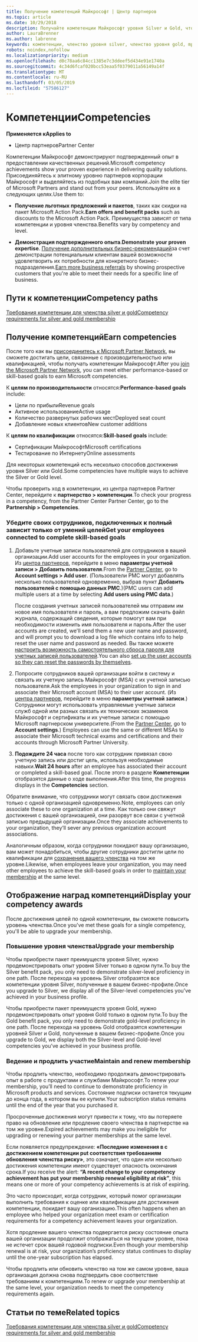 ```yaml
---
title: Получение компетенций Майкрософт | Центр партнеров
ms.topic: article
ms.date: 10/29/2018
description: Получайте компетенции Майкрософт уровня Silver и Gold, чтобы продемонстрировать свой подтвержденный опыт в предоставлении качественных решений в специализированной зоне бизнеса
author: LauraBrenner
ms.author: labrenne
keywords: компетенции, членство уровня silver, членство уровня gold, mpn, MAPS, опыт, преимущества, показатели производительности, целевые навыки
robots: noindex,nofollow
ms.localizationpriority: medium
ms.openlocfilehash: d0c78aa6c84cc1385e7c3ddeef5d434e91e1740a
ms.sourcegitcommit: 4c34d6fcaf020bcc53eaa5f0379011a56149a14f
ms.translationtype: MT
ms.contentlocale: ru-RU
ms.lasthandoff: 03/05/2019
ms.locfileid: "57586127"
---
```

<!--
•   FWLink https://go.microsoft.com/fwlink/?linkid=851080 : top of page
•   FWLink https://go.microsoft.com/fwlink/?linkid=851281: top of page (duplicate)
•   FWLink https://go.microsoft.com/fwlink/?linkid=851079: Competencies (#attainment_paths)
•   FWLink https://go.microsoft.com/fwlink/?linkid=851081: Maintain and renew membership (#maintain_membership)
•   FWLink https://go.microsoft.com/fwlink/?linkid=851082: Get your employees connected to complete skill-based goals (#associating_achievements)
•   FWLink https://go.microsoft.com/fwlink/?linkid=851083 : Achievement overrides (#achievement_override)
•   FWLink: https://go.microsoft.com/fwlink/?linkid=851236: UI link, goes to the place where you import new users. Temporarily points to the Partner Center homepage.
•   FWLink: https://go.microsoft.com/fwlink/?linkid=851607 :Will go to the docs page for Silver/Gold competency achievements. Currently goes to https://partnercenter.microsoft.com/partner/cloud-solution-provider 

 -->

# <a name="competencies"></a><span data-ttu-id="36d61-104">Компетенции</span><span class="sxs-lookup"><span data-stu-id="36d61-104">Competencies</span></span>

<span data-ttu-id="36d61-105">**Применяется к**</span><span class="sxs-lookup"><span data-stu-id="36d61-105">**Applies to**</span></span>
-  <span data-ttu-id="36d61-106">Центр партнеров</span><span class="sxs-lookup"><span data-stu-id="36d61-106">Partner Center</span></span>

<span data-ttu-id="36d61-107">Компетенции Майкрософт демонстрируют подтвержденный опыт в предоставлении качественных решений.</span><span class="sxs-lookup"><span data-stu-id="36d61-107">Microsoft competency achievements show your proven experience in delivering quality solutions.</span></span> <span data-ttu-id="36d61-108">Присоединяйтесь к элитному уровню партнеров корпорации Майкрософт и выделяйтесь из подобных вам компаний.</span><span class="sxs-lookup"><span data-stu-id="36d61-108">Join the elite tier of Microsoft Partners and stand out from your peers.</span></span> <span data-ttu-id="36d61-109">Используйте их в следующих целях.</span><span class="sxs-lookup"><span data-stu-id="36d61-109">Use them to:</span></span> 

*  <span data-ttu-id="36d61-110">**Получение льготных предложений и пакетов**, таких как скидки на пакет Microsoft Action Pack.</span><span class="sxs-lookup"><span data-stu-id="36d61-110">**Earn offers and benefit packs** such as discounts to the Microsoft Action Pack.</span></span> <span data-ttu-id="36d61-111">Преимущества зависят от типа компетенции и уровня членства.</span><span class="sxs-lookup"><span data-stu-id="36d61-111">Benefits vary by competency and level.</span></span> 

*  <span data-ttu-id="36d61-112">**Демонстрация подтвержденного опыта**.</span><span class="sxs-lookup"><span data-stu-id="36d61-112">**Demonstrate your proven expertise**.</span></span> <span data-ttu-id="36d61-113">[Получение дополнительных бизнес-рекомендаций](referrals.md)за счет демонстрации потенциальным клиентам вашей возможности удовлетворить их потребности для конкретного бизнес-подразделения.</span><span class="sxs-lookup"><span data-stu-id="36d61-113">[Earn more business referrals](referrals.md) by showing prospective customers that you're able to meet their needs for a specific line of business.</span></span>

## <a href="" id="attainment_paths"></a> <span data-ttu-id="36d61-114">Пути к компетенции</span><span class="sxs-lookup"><span data-stu-id="36d61-114">Competency paths</span></span>

[<span data-ttu-id="36d61-115">Требования компетенции для членства silver и gold</span><span class="sxs-lookup"><span data-stu-id="36d61-115">Competency requirements for silver and gold membership</span></span>](learn-about-competencies.md)

## <a name="earn-competencies"></a><span data-ttu-id="36d61-116">Получение компетенций</span><span class="sxs-lookup"><span data-stu-id="36d61-116">Earn competencies</span></span>

<span data-ttu-id="36d61-117">После того как вы [присоединитесь к Microsoft Partner Network](mpn-overview.md), вы сможете достигать цели, связанные с производительностью или квалификацией, чтобы получать компетенции Майкрософт.</span><span class="sxs-lookup"><span data-stu-id="36d61-117">After you [join the Microsoft Partner Network](mpn-overview.md), you can meet either performance-based or skill-based goals to earn Microsoft competencies.</span></span> 

<span data-ttu-id="36d61-118">К **целям по производительности** относятся:</span><span class="sxs-lookup"><span data-stu-id="36d61-118">**Performance-based goals** include:</span></span> 
* <span data-ttu-id="36d61-119">Цели по прибыли</span><span class="sxs-lookup"><span data-stu-id="36d61-119">Revenue goals</span></span>
* <span data-ttu-id="36d61-120">Активное использование</span><span class="sxs-lookup"><span data-stu-id="36d61-120">Active usage</span></span>
* <span data-ttu-id="36d61-121">Количество развернутых рабочих мест</span><span class="sxs-lookup"><span data-stu-id="36d61-121">Deployed seat count</span></span>
* <span data-ttu-id="36d61-122">Добавление новых клиентов</span><span class="sxs-lookup"><span data-stu-id="36d61-122">New customer additions</span></span>

<span data-ttu-id="36d61-123">К **целям по квалификации** относятся:</span><span class="sxs-lookup"><span data-stu-id="36d61-123">**Skill-based goals** include:</span></span> 
* <span data-ttu-id="36d61-124">Сертификации Майкрософт</span><span class="sxs-lookup"><span data-stu-id="36d61-124">Microsoft certifications</span></span>
* <span data-ttu-id="36d61-125">Тестирование по Интернету</span><span class="sxs-lookup"><span data-stu-id="36d61-125">Online assessments</span></span> 

<span data-ttu-id="36d61-126">Для некоторых компетенций есть несколько способов достижения уровня Silver или Gold.</span><span class="sxs-lookup"><span data-stu-id="36d61-126">Some competencies have multiple ways to achieve the Silver or Gold level.</span></span>

<span data-ttu-id="36d61-127">Чтобы проверить ход в компетенции, из центра партнеров Partner Center, перейдите к **партнерство > компетенции**.</span><span class="sxs-lookup"><span data-stu-id="36d61-127">To check your progress in a competency, from the Partner Center Partner Center, go to the **Partnership > Competencies**.</span></span> 

### <a href="" id="associating_achievements"></a><span data-ttu-id="36d61-128">Убедите своих сотрудников, подключенных к полный зависит только от умений целей</span><span class="sxs-lookup"><span data-stu-id="36d61-128">Get your employees connected to complete skill-based goals</span></span>

1.  <span data-ttu-id="36d61-129">Добавьте учетные записи пользователей для сотрудников в вашей организации.</span><span class="sxs-lookup"><span data-stu-id="36d61-129">Add user accounts for the employees in your organization.</span></span> <span data-ttu-id="36d61-130">Из [центра партнеров](https://partnercenter.microsoft.com), перейдите в меню **параметры учетной записи > Добавить пользователя**.</span><span class="sxs-lookup"><span data-stu-id="36d61-130">From the [Partner Center](https://partnercenter.microsoft.com), go to **Account settings > Add user**.</span></span> <span data-ttu-id="36d61-131">(Пользователи PMC могут добавлять несколько пользователей одновременно, выбрав пункт **Добавить пользователей с помощью данных PMC**.)</span><span class="sxs-lookup"><span data-stu-id="36d61-131">(PMC users can add multiple users at a time by selecting **Add users using PMC data**.)</span></span>

    <span data-ttu-id="36d61-132">После создания учетных записей пользователей мы отправим им новое имя пользователя и пароль, а вам предложим скачать файл журнала, содержащий сведения, которые помогут вам при необходимости изменить имя пользователя и пароль.</span><span class="sxs-lookup"><span data-stu-id="36d61-132">After the user accounts are created, we'll send them a new user name and password, and will prompt you to download a log file which contains info to help reset the user name and password as needed.</span></span> <span data-ttu-id="36d61-133">Вы также можете [настроить возможность самостоятельного сброса пароля для учетных записей пользователей](https://docs.microsoft.com/en-us/azure/active-directory/active-directory-passwords-getting-started).</span><span class="sxs-lookup"><span data-stu-id="36d61-133">You can also [set up the user accounts so they can reset the passwords by themselves](https://docs.microsoft.com/en-us/azure/active-directory/active-directory-passwords-getting-started).</span></span>

2. <span data-ttu-id="36d61-134">Попросите сотрудников вашей организации войти в систему и связать их учетную запись Майкрософт (MSA) с их учетной записью пользователя.</span><span class="sxs-lookup"><span data-stu-id="36d61-134">Ask the employees in your organization to sign in and associate their Microsoft account (MSA) to their user account.</span></span> <span data-ttu-id="36d61-135">(Из [центра партнеров](https://partnercenter.microsoft.com), перейдите в меню **параметры учетной записи**.) Сотрудники могут использовать управляемые учетные записи служб одной или разных связать их технических экзаменов Майкрософт и сертификаты и их учетные записи с помощью Microsoft партнерском университете.</span><span class="sxs-lookup"><span data-stu-id="36d61-135">(From the [Partner Center](https://partnercenter.microsoft.com), go to **Account settings**.) Employees can use the same or different MSAs to associate their Microsoft technical exams and certifications and their accounts through Microsoft Partner University.</span></span>

3.  <span data-ttu-id="36d61-136">**Подождите 24 часа** после того как сотрудник привязал свою учетную запись или достиг цель, используя необходимые навыки.</span><span class="sxs-lookup"><span data-stu-id="36d61-136">**Wait 24 hours** after an employee has associated their account or completed a skill-based goal.</span></span> <span data-ttu-id="36d61-137">После этого в разделе **Компетенции** отобразятся данные о ходе выполнения.</span><span class="sxs-lookup"><span data-stu-id="36d61-137">After this time, the progress displays in the **Competencies** section.</span></span>

<span data-ttu-id="36d61-138">Обратите внимание, что сотрудники могут связать свои достижения только с одной организацией одновременно.</span><span class="sxs-lookup"><span data-stu-id="36d61-138">Note, employees can only associate these to one organization at a time.</span></span> <span data-ttu-id="36d61-139">Как только они свяжут достижения с вашей организацией, они разорвут все связи с учетной записью предыдущей организации.</span><span class="sxs-lookup"><span data-stu-id="36d61-139">Once they associate achievements to your organization, they’ll sever any previous organization account associations.</span></span>

<span data-ttu-id="36d61-140">Аналогичным образом, когда сотрудники покидают вашу организацию, вам может понадобиться, чтобы другие сотрудники достигли цели по квалификации для [сохранения вашего членства](#maintaining_membership) на том же уровне.</span><span class="sxs-lookup"><span data-stu-id="36d61-140">Likewise, when employees leave your organization, you may need other employees to achieve the skill-based goals in order to [maintain your membership](#maintaining_membership) at the same level.</span></span>

## <a name="display-your-competency-awards"></a><span data-ttu-id="36d61-141">Отображение наград компетенций</span><span class="sxs-lookup"><span data-stu-id="36d61-141">Display your competency awards</span></span>

<span data-ttu-id="36d61-142">После достижения целей по одной компетенции, вы сможете повысить уровень членства.</span><span class="sxs-lookup"><span data-stu-id="36d61-142">Once you've met these goals for a single competency, you'll be able to upgrade your membership.</span></span>

### <a name="upgrade-your-membership"></a><span data-ttu-id="36d61-143">Повышение уровня членства</span><span class="sxs-lookup"><span data-stu-id="36d61-143">Upgrade your membership</span></span>

<span data-ttu-id="36d61-144">Чтобы приобрести пакет преимуществ уровня Silver, нужно продемонстрировать опыт уровня Silver только в одном пути.</span><span class="sxs-lookup"><span data-stu-id="36d61-144">To buy the Silver benefit pack, you only need to demonstrate silver-level proficiency in one path.</span></span> <span data-ttu-id="36d61-145">После перехода на уровень Silver отобразятся все компетенции уровня Silver, полученные в вашем бизнес-профиле.</span><span class="sxs-lookup"><span data-stu-id="36d61-145">Once you upgrade to Silver, we display all of the Silver-level competencies you’ve achieved in your business profile.</span></span> 

<span data-ttu-id="36d61-146">Чтобы приобрести пакет преимуществ уровня Gold, нужно продемонстрировать опыт уровня Gold только в одном пути.</span><span class="sxs-lookup"><span data-stu-id="36d61-146">To buy the Gold benefit pack, you only need to demonstrate gold-level proficiency in one path.</span></span> <span data-ttu-id="36d61-147">После перехода на уровень Gold отобразятся компетенции уровней Silver и Gold, полученные в вашем бизнес-профиле.</span><span class="sxs-lookup"><span data-stu-id="36d61-147">Once you upgrade to Gold, we display both the Silver-level and Gold-level competencies you’ve achieved in your business profile.</span></span> 

### <a href="" id="maintain_membership"></a> <span data-ttu-id="36d61-148">Ведение и продлить участие</span><span class="sxs-lookup"><span data-stu-id="36d61-148">Maintain and renew membership</span></span>

<span data-ttu-id="36d61-149">Чтобы продлить членство, необходимо продолжать демонстрировать опыт в работе с продуктами и службами Майкрософт.</span><span class="sxs-lookup"><span data-stu-id="36d61-149">To renew your membership, you’ll need to continue to demonstrate proficiency in Microsoft products and services.</span></span> <span data-ttu-id="36d61-150">Состояние подписки останется текущим до конца года, в котором вы ее купили.</span><span class="sxs-lookup"><span data-stu-id="36d61-150">Your subscription status remains until the end of the year that you purchased it.</span></span>

<span data-ttu-id="36d61-151">Просроченные достижения могут привести к тому, что вы потеряете право на обновление или продление своего членства в партнерстве на том же уровне.</span><span class="sxs-lookup"><span data-stu-id="36d61-151">Expired achievements may make you ineligible for upgrading or renewing your partner memberships at the same level.</span></span> 

<span data-ttu-id="36d61-152">Если появляется предупреждение: **«Последние изменения в с достижением компетенции put соответствия требованиям обновления членства риску»**, это означает, что один или несколько достижения компетенции имеют существует опасность окончания срока.</span><span class="sxs-lookup"><span data-stu-id="36d61-152">If you receive the alert: **“A recent change to your competency achievement has put your membership renewal eligibility at risk”**, this means one or more of your competency achievements is at risk of expiring.</span></span> 

<span data-ttu-id="36d61-153">Это часто происходит, когда сотрудник, который помог организации выполнить требования к оценке или квалификации для достижения компетенции, покидает вашу организацию.</span><span class="sxs-lookup"><span data-stu-id="36d61-153">This often happens when an employee who helped your organization meet exam or certification requirements for a competency achievement leaves your organization.</span></span> 

<span data-ttu-id="36d61-154">Хотя продление вашего членства подвергается риску состояние опыта вашей организации продолжит отображаться на текущем уровне, пока не истечет срок вашей годовой подписки.</span><span class="sxs-lookup"><span data-stu-id="36d61-154">Even though your membership renewal is at risk, your organization’s proficiency status continues to display until the one-year subscription has elapsed.</span></span>

<span data-ttu-id="36d61-155">Чтобы продлить или обновить членство на том же самом уровне, ваша организация должна снова подтвердить свое соответствие требованиям к компетенциям.</span><span class="sxs-lookup"><span data-stu-id="36d61-155">To renew or upgrade your membership at the same level, your organization needs to meet the competency requirements again.</span></span>

## <a name="related-topics"></a><span data-ttu-id="36d61-156">Статьи по теме</span><span class="sxs-lookup"><span data-stu-id="36d61-156">Related topics</span></span>

[<span data-ttu-id="36d61-157">Требования компетенции для членства silver и gold</span><span class="sxs-lookup"><span data-stu-id="36d61-157">Competency requirements for silver and gold membership</span></span>](learn-about-competencies.md)